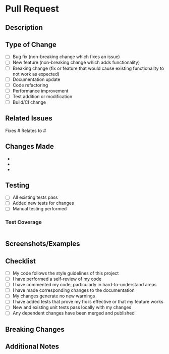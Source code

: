# Pull Request

## Description
<!-- Provide a clear and concise description of your changes -->

## Type of Change
<!-- Mark the relevant option with an "x" -->
- [ ] Bug fix (non-breaking change which fixes an issue)
- [ ] New feature (non-breaking change which adds functionality)
- [ ] Breaking change (fix or feature that would cause existing functionality to not work as expected)
- [ ] Documentation update
- [ ] Code refactoring
- [ ] Performance improvement
- [ ] Test addition or modification
- [ ] Build/CI change

## Related Issues
<!-- Link related issues here using #issue_number -->
Fixes #
Relates to #

## Changes Made
<!-- List the key changes in this PR -->
-
-
-

## Testing
<!-- Describe the tests you ran and how to reproduce them -->
- [ ] All existing tests pass
- [ ] Added new tests for changes
- [ ] Manual testing performed

### Test Coverage
<!-- Add test coverage information if applicable -->
```
```

## Screenshots/Examples
<!-- If applicable, add screenshots or example output -->

## Checklist
- [ ] My code follows the style guidelines of this project
- [ ] I have performed a self-review of my code
- [ ] I have commented my code, particularly in hard-to-understand areas
- [ ] I have made corresponding changes to the documentation
- [ ] My changes generate no new warnings
- [ ] I have added tests that prove my fix is effective or that my feature works
- [ ] New and existing unit tests pass locally with my changes
- [ ] Any dependent changes have been merged and published

## Breaking Changes
<!-- If this is a breaking change, describe the impact and migration path -->

## Additional Notes
<!-- Add any additional notes for reviewers -->
